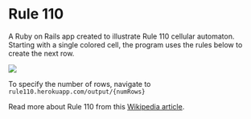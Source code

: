 # Rule 110

A Ruby on Rails app created to illustrate Rule 110 cellular automaton.  
Starting with a single colored cell, the program uses the rules below to create the next row.


![](http://mathworld.wolfram.com/images/eps-gif/ElementaryCARule110_1000.gif)


To specify the number of rows, navigate to
`rule110.herokuapp.com/output/{numRows}`

Read more about Rule 110 from this [Wikipedia article](http://en.wikipedia.org/wiki/Rule_110).
